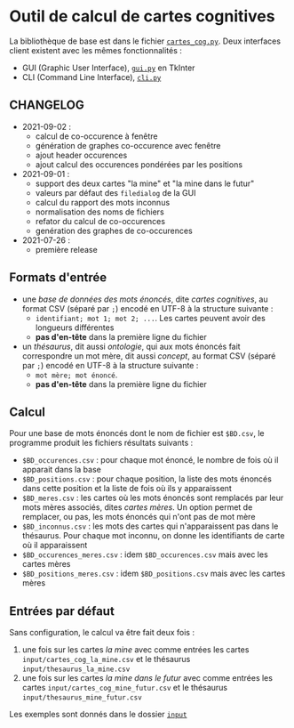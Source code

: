 # Outil de calcul de cartes cognitives

La bibliothèque de base est dans le fichier [`cartes_cog.py`](cartes_cog.py).
Deux interfaces client existent avec les mêmes fonctionnalités :

- GUI (Graphic User Interface), [`gui.py`](gui.py) en TkInter
- CLI (Command Line Interface), [`cli.py`](cli.py)

## CHANGELOG

- 2021-09-02 :
  - calcul de co-occurence à fenêtre
  - génération de graphes co-occurence avec fenêtre
  - ajout header occurences
  - ajout calcul des occurences pondérées par les positions
- 2021-09-01 :
  - support des deux cartes "la mine" et "la mine dans le futur"
  - valeurs par défaut des `filedialog` de la GUI
  - calcul du rapport des mots inconnus
  - normalisation des noms de fichiers
  - refator du calcul de co-occurences
  - genération des graphes de co-occurences
- 2021-07-26 :
  - première release

## Formats d'entrée

- une _base de données des mots énoncés_, dite _cartes cognitives_, au format CSV (séparé par `;`) encodé en UTF-8 à la structure suivante :
  - `identifiant; mot 1; mot 2; ...`. Les cartes peuvent avoir des longueurs différentes
  - **pas d'en-tête** dans la première ligne du fichier
- un _thésaurus_, dit aussi _ontologie_, qui aux mots énoncés fait correspondre un mot mère, dit aussi _concept_, au format CSV (séparé par `;`) encodé en UTF-8 à la structure suivante :
  - `mot mère; mot énoncé`.
  - **pas d'en-tête** dans la première ligne du fichier

## Calcul

Pour une base de mots énoncés dont le nom de fichier est `$BD.csv`, le programme produit les fichiers résultats suivants :

- `$BD_occurences.csv` : pour chaque mot énoncé, le nombre de fois où il apparait dans la base
- `$BD_positions.csv` : pour chaque position, la liste des mots énoncés dans cette position et la liste de fois où ils y apparaissent
- `$BD_meres.csv` : les cartes où les mots énoncés sont remplacés par leur mots mères associés, dites _cartes mères_. Un option permet de remplacer, ou pas, les mots énoncés qui n'ont pas de mot mère
- `$BD_inconnus.csv` : les mots des cartes qui n'apparaissent pas dans le thésaurus. Pour chaque mot inconnu, on donne les identifiants de carte où il apparaissent
- `$BD_occurences_meres.csv` : idem `$BD_occurences.csv` mais avec les cartes mères
- `$BD_positions_meres.csv` : idem `$BD_positions.csv` mais avec les cartes mères

## Entrées par défaut

Sans configuration, le calcul va être fait deux fois :

1. une fois sur les cartes _la mine_ avec comme entrées les cartes `input/cartes_cog_la_mine.csv` et le thésaurus `input/thesaurus_la_mine.csv`
2. une fois sur les cartes _la mine dans le futur_ avec comme entrées les cartes `input/cartes_cog_mine_futur.csv` et le thésaurus `input/thesaurus_mine_futur.csv`

Les exemples sont donnés dans le dossier [`input`](input/)
